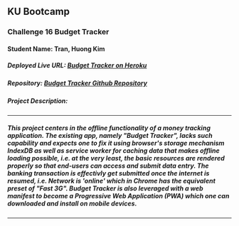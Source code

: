 ## KU Bootcamp  
### Challenge 16 Budget Tracker
#### Student Name: Tran, Huong Kim 

##### Deployed Live URL: [Budget Tracker on Heroku](https://kubc-pwa-budget-tracker.herokuapp.com/)
 

##### Repository: [Budget Tracker Github Repository](https://github.com/TTKHScriptPoetry/KUbootcamp_Challenge_16_Module_19_Budget_Tracker)
 
 
##### Project Description:
---------------------------------------------------------------------------------------------------------
##### This project centers in the offline functionality of a money tracking application. The existing app, namely "Budget Tracker", lacks such capability and expects one to fix it using browser's storage mechanism IndexDB as well as service worker for caching data that makes offline loading possible, i.e. at the very least, the basic resources are rendered properly so that end-users can access and submit data entry. The banking transaction is effectivly get submitted once the internet is resumed, i.e. Network is 'online' which in Chrome has the equivalent preset of "Fast 3G". Budget Tracker is also leveraged with a web manifest to become a Progressive Web Application (PWA) which one can downloaded and install on mobile devices.
---------------------------------------------------------------------------------------------------------
#####  
###### 